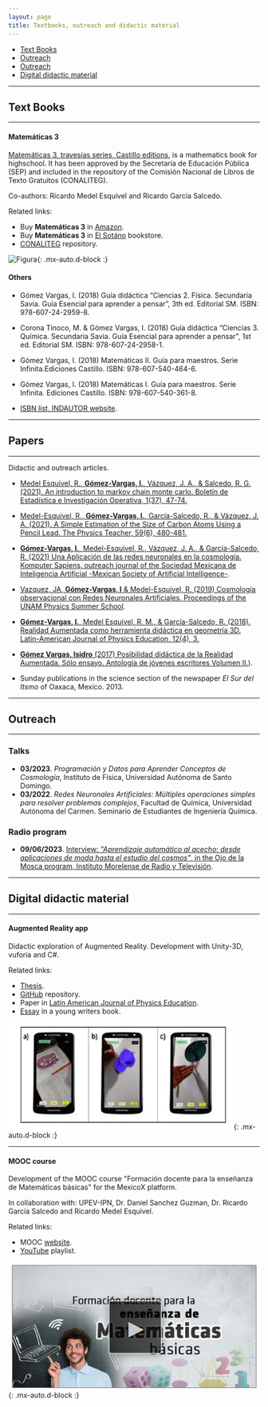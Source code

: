 ```yaml
---
layout: page
title: Textbooks, outreach and didactic material
---
```


- [Text Books](#text-books)
- [Outreach](#papers)
- [Outreach](#outreach)
- [Digital didactic material](#digital-didactic-material)

-----------------------------------------------------------

## Text Books
----------
#### Matemáticas 3


[Matemáticas 3, travesías series, Castillo editions](https://recursos.edicionescastillo.com/secundariaspublicas/visualizador/3_mat_tra/index.html#page/1), is a mathematics book for highschool. It has been approved by the Secretaría de Educación Pública (SEP) and included in the repository of the Comisión Nacional de Libros de Texto Gratuitos (CONALITEG). 

Co-authors: Ricardo Medel Esquivel and Ricardo García Salcedo.

Related links:
-  Buy **Matemáticas 3** in [Amazon](https://www.amazon.com.mx/Matem%C3%A1ticas-Ricardo-Garc%C3%ADa-Salcedo-Esquivel/dp/6075405224).
 - Buy **Matemáticas 3** in [El Sotáno](https://www.elsotano.com/libro/travesias-secundaria-matematicas-3_10554150) bookstore.
 - [CONALITEG](https://www.conaliteg.sep.gob.mx/secundaria.html) repository.

![Figura](https://igomezv.github.io/assets/img/mateTravesias.png){: .mx-auto.d-block :}


#### Others

- Gómez Vargas, I. (2018) Guía didáctica “Ciencias 2. Física. Secundaria Savia. Guía Esencial para aprender a pensar”, 3th ed. Editorial SM. ISBN: 978-607-24-2959-8.
    
- Corona Tinoco, M. & Gómez Vargas, I. (2018) Guía didáctica “Ciencias 3. Química. Secundaria Savia. Guía Esencial para aprender a pensar", 1st ed. Editorial SM. ISBN: 978-607-24-2958-1.
    
- Gómez Vargas, I. (2018) Matemáticas II. Guía para maestros. Serie Infinita.Ediciones Castillo. ISBN: 978-607-540-464-6.
    
- Gómez Vargas, I. (2018) Matemáticas I. Guía para maestros. Serie Infinita. Ediciones Castillo. ISBN: 978-607-540-361-8.

- [ISBN list, INDAUTOR website](https://isbnmexico.indautor.cerlalc.org/catalogo.php?mode=busqueda_menu&id_autor=276376).


--------

## Papers
------------

Didactic and outreach articles.


- [Medel Esquivel, R., **Gómez-Vargas, I.**, Vázquez, J. A., & Salcedo, R. G. (2021). An introduction to markov chain monte carlo. Boletín de Estadística e Investigación Operativa, 1(37), 47-74.](https://www.researchgate.net/publication/350485874_An_introduction_to_Markov_Chain_Monte_Carlo)

- [Medel-Esquivel, R., **Gómez-Vargas, I.**, García-Salcedo, R., & Vázquez, J. A. (2021). A Simple Estimation of the Size of Carbon Atoms Using a Pencil Lead. The Physics Teacher, 59(6), 480-481.](https://aapt.scitation.org/doi/full/10.1119/10.0006135?casa_token=BE9FYdTwF0MAAAAA%3AddmWH4-Q-HSKcmdfN0XpYaVOf3mrE2asvvt_d-NRiEMuaktvW1dlQ8LC0IHnllappZWfCfwS7g45YA)

- [**Gómez-Vargas, I.**, Medel-Esquivel, R., Vázquez, J. A., & García-Salcedo, R. (2021) Una Aplicación de las redes neuronales en la cosmología. Komputer Sapiens, outreach journal of the Sociedad Mexicana de Inteligencia Artificial -Mexican Society of Artificial Intelligence-](https://www.researchgate.net/publication/339617226_Una_Aplicacion_de_las_Redes_Neuronales_Artificiales_en_la_Cosmologia).

- [Vazquez, JA, **Gómez-Vargas, I** & Medel-Esquivel, R. (2019) Cosmología observacional con Redes Neuronales Artificiales. Proceedings of the UNAM Physics Summer School](https://www.fis.unam.mx/pdfs/Memorias%20Escuela%20de%20Verano%202019.pdf#page=97).

- [**Gómez-Vargas, I.**, Medel Esquivel, R. M., & García-Salcedo, R. (2018). Realidad Aumentada como herramienta didáctica en geometría 3D. Latin-American Journal of Physics Education, 12(4), 3.](https://dialnet.unirioja.es/servlet/articulo?codigo=6960469)

- [**Gómez Vargas, Isidro** (2017) Posibilidad didáctica de la Realidad Aumentada. Sólo ensayo. Antología de jóvenes escritores Volumen II.](https://www.academia.edu/35480477/Posibilidad_did%C3%A1ctica_de_la_Realidad_Aumentada)).

- Sunday publications in the science section of the newspaper *El Sur del Itsmo* of Oaxaca, Mexico. 2013.


--------

## Outreach
------------


### Talks

- **03/2023**. *Programación y Datos para Aprender Conceptos de Cosmología*, Instituto de Física, Universidad Autónoma de Santo Domingo.
- **03/2022**. *Redes Neuronales Artificiales: Múltiples operaciones simples para resolver problemas complejos*, Facultad de Química, Universidad Autónoma del Carmen. Seminario de Estudiantes de Ingeniería Química.

### Radio program

- **09/06/2023**. [Interview: *"Aprendizaje automático al acecho: desde aplicaciones de moda hasta el estudio del cosmos"*, in the Ojo de la Mosca program, Instituto Morelense de Radio y Televisión](https://www.facebook.com/ICFUNAM/posts/637723451719394).
 
---------

## Digital didactic material
----------

#### Augmented Reality app

Didactic exploration of Augmented Reality. Development with Unity-3D, vuforia and C#.

Related links:
- <a href="https://www.academia.edu/35480448/Dise%C3%B1o_y_desarrollo_de_una_aplicaci%C3%B3n_para_dispositivos_m%C3%B3viles_de_realidad_aumentada">Thesis</a>.
- <a href="https://github.com/igomezv/RAsolidsrev">GitHub</a> repository.
- Paper in <a href="https://www.academia.edu/38601945/Realidad_Aumentada_como_herramienta_did%C3%A1ctica_en_geometr%C3%ADa_3D"> Latin American Journal of Physics Education</a>.
- <a href="https://www.academia.edu/35480477/Posibilidad_did%C3%A1ctica_de_la_Realidad_Aumentada">Essay</a> in a young writers book.

![Figura](https://raw.githubusercontent.com/igomezv/igomezv.github.io/master/assets/img/RA.png){: .mx-auto.d-block :}


----------------

#### MOOC course
Development of the MOOC course "Formación docente para la enseñanza de Matemáticas básicas" for the MexicoX platform.

In collaboration with: UPEV-IPN, Dr. Daniel Sanchez Guzman, Dr. Ricardo García Salcedo and Ricardo Medel Esquivel.

Related links:
- MOOC <a href="https://mexicox.gob.mx/courses/course-v1:IPN-UPEV+FDEMNS_01+2016/about">website</a>.
- [YouTube](https://www.youtube.com/playlist?list=PLgJ20i9oGSHaglqU9oVdFHcvsGWdmCsG1) playlist.

![Figura](https://raw.githubusercontent.com/igomezv/igomezv.github.io/master/assets/img/mooc.png){: .mx-auto.d-block :}


